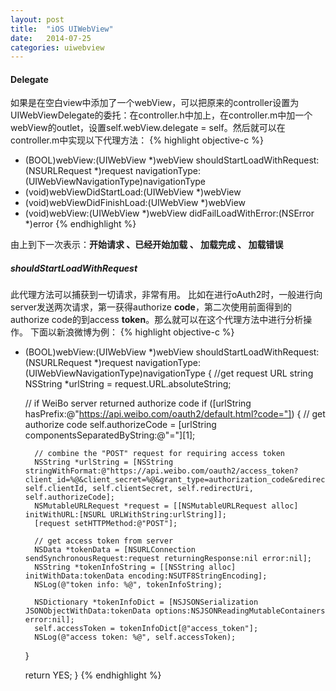 ```yaml
---
layout: post
title:  "iOS UIWebView"
date:   2014-07-25
categories: uiwebview 
---
```


#### Delegate
如果是在空白view中添加了一个webView，可以把原来的controller设置为UIWebViewDelegate的委托：在controller.h中加上<UIWebViewDelegate>，在controller.m中加一个webView的outlet，设置self.webView.delegate = self。然后就可以在controller.m中实现以下代理方法：
{% highlight objective-c %}
- (BOOL)webView:(UIWebView *)webView shouldStartLoadWithRequest:(NSURLRequest *)request navigationType:(UIWebViewNavigationType)navigationType
- (void)webViewDidStartLoad:(UIWebView *)webView
- (void)webViewDidFinishLoad:(UIWebView *)webView
- (void)webView:(UIWebView *)webView didFailLoadWithError:(NSError *)error
{% endhighlight %}

由上到下一次表示：**开始请求 、已经开始加载 、 加载完成 、 加载错误**

##### shouldStartLoadWithRequest
此代理方法可以捕获到一切请求，非常有用。
比如在进行oAuth2时，一般进行向server发送两次请求，第一获得authorize **code**，第二次使用前面得到的authorize code的到access **token**。那么就可以在这个代理方法中进行分析操作。
下面以新浪微博为例：
{% highlight objective-c %}
- (BOOL)webView:(UIWebView *)webView shouldStartLoadWithRequest:(NSURLRequest *)request navigationType:(UIWebViewNavigationType)navigationType
{
    //get request URL string
    NSString *urlString = request.URL.absoluteString;
    
    // if WeiBo server returned authorize code
    if ([urlString hasPrefix:@"https://api.weibo.com/oauth2/default.html?code="]) {
        // get authorize code
        self.authorizeCode = [urlString componentsSeparatedByString:@"="][1];
        
        // combine the "POST" request for requiring access token
        NSString *urlString = [NSString stringWithFormat:@"https://api.weibo.com/oauth2/access_token?client_id=%@&client_secret=%@&grant_type=authorization_code&redirect_uri=%@&code=%@", self.clientId, self.clientSecret, self.redirectUri, self.authorizeCode];
        NSMutableURLRequest *request = [[NSMutableURLRequest alloc] initWithURL:[NSURL URLWithString:urlString]];
        [request setHTTPMethod:@"POST"];
        
        // get access token from server
        NSData *tokenData = [NSURLConnection sendSynchronousRequest:request returningResponse:nil error:nil];
        NSString *tokenInfoString = [[NSString alloc] initWithData:tokenData encoding:NSUTF8StringEncoding];
        NSLog(@"token info: %@", tokenInfoString);
        
        NSDictionary *tokenInfoDict = [NSJSONSerialization JSONObjectWithData:tokenData options:NSJSONReadingMutableContainers error:nil];
        self.accessToken = tokenInfoDict[@"access_token"];
        NSLog(@"access token: %@", self.accessToken);
    }

    return YES;
}
{% endhighlight %}